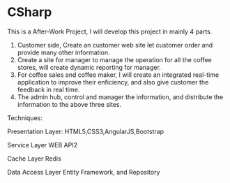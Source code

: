 # CSharp
This is a After-Work Project, I will develop this project in mainly 4 parts.
1. Customer side, Create an customer web site let customer order and provide many other information.
2. Create a site for manager to manage the operation for all the coffee stores, will create dynamic reporting for manager.
3. For coffee sales and coffee maker, I will create an integrated real-time application to improve their enficiency, and also give 
customer the feedback in real time.
4. The admin hub, control and manager the information, and distribute the information to the above three sites.

Techniques:

Presentation Layer:
HTML5,CSS3,AngularJS,Bootstrap

Service Layer
WEB API2

Cache Layer
Redis

Data Access Layer
Entity Framework, and Repository

